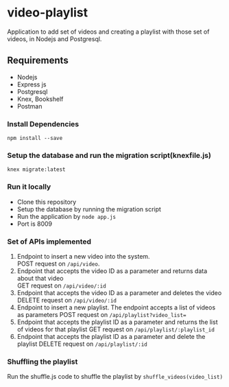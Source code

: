 # video-playlist
Application to add set of videos and creating a playlist with those set of videos, in Nodejs and Postgresql.

## Requirements
- Nodejs
- Express js
- Postgresql
- Knex, Bookshelf
- Postman

### Install Dependencies
`npm install --save`

### Setup the database and run the migration script(knexfile.js)
`knex migrate:latest`

### Run it locally
- Clone this repository
- Setup the database by running the migration script
- Run the application by `node app.js`
- Port is 8009

### Set of APIs implemented
  1. Endpoint to insert a new video into the system.  
  POST request on `/api/video`. 
  2. Endpoint that accepts the video ID as a parameter and returns data about that video  
  GET request on `/api/video/:id` 
  3. Endpoint that accepts the video ID as a parameter and deletes the video 
  DELETE request on `/api/video/:id` 
  4. Endpoint to insert a new playlist. The endpoint accepts a list of videos as parameters 
  POST request on `/api/playlist?video_list=` 
  5. Endpoint that accepts the playlist ID as a parameter and returns the list of videos for that playlist 
  GET request on `/api/playlist/:playlist_id` 
  6. Endpoint that accepts the playlist ID as a parameter and delete the playlist 
  DELETE request on `/api/playlist/:id` 

### Shuffling the playlist
Run the shuffle.js code to shuffle the playlist by `shuffle_videos(video_list)`









